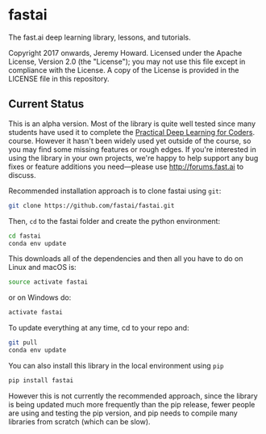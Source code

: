 # fastai

The fast.ai deep learning library, lessons, and tutorials.

Copyright 2017 onwards, Jeremy Howard. Licensed under the Apache License, Version 2.0 (the "License"); you may not use this file except in compliance with the License. A copy of the License is provided in the LICENSE file in this repository.

## Current Status

This is an alpha version. Most of the library is quite well tested since many students have used it to complete the [Practical Deep Learning for Coders](http://course.fast.ai). course. However it hasn't been widely used yet outside of the course, so you may find some missing features or rough edges. If you're interested in using the library in your own projects, we're happy to help support any bug fixes or feature additions you need&mdash;please use http://forums.fast.ai to discuss.

Recommended installation approach is to clone fastai using `git`:

```sh
git clone https://github.com/fastai/fastai.git
```
Then, `cd` to the fastai folder and create the python environment:

```sh
cd fastai
conda env update
```
This downloads all of the dependencies and then all you have to do on Linux and macOS is:

```sh
source activate fastai
```

or on Windows do:

```sh
activate fastai
```

To update everything at any time, cd to your repo and:

```sh
git pull
conda env update
```

You can also install this library in the local environment using ```pip```

```sh
pip install fastai
```

However this is not currently the recommended approach, since the library is being updated much more frequently than the pip release, fewer people are using and testing the pip version, and pip needs to compile many libraries from scratch (which can be slow). 

